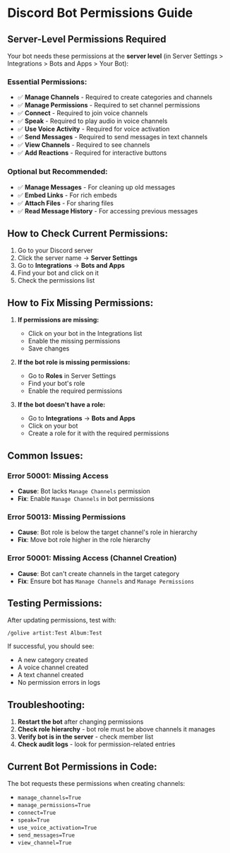 # Discord Bot Permissions Guide

## Server-Level Permissions Required

Your bot needs these permissions at the **server level** (in Server Settings > Integrations > Bots and Apps > Your Bot):

### Essential Permissions:
- ✅ **Manage Channels** - Required to create categories and channels
- ✅ **Manage Permissions** - Required to set channel permissions
- ✅ **Connect** - Required to join voice channels
- ✅ **Speak** - Required to play audio in voice channels
- ✅ **Use Voice Activity** - Required for voice activation
- ✅ **Send Messages** - Required to send messages in text channels
- ✅ **View Channels** - Required to see channels
- ✅ **Add Reactions** - Required for interactive buttons

### Optional but Recommended:
- ✅ **Manage Messages** - For cleaning up old messages
- ✅ **Embed Links** - For rich embeds
- ✅ **Attach Files** - For sharing files
- ✅ **Read Message History** - For accessing previous messages

## How to Check Current Permissions:

1. Go to your Discord server
2. Click the server name → **Server Settings**
3. Go to **Integrations** → **Bots and Apps**
4. Find your bot and click on it
5. Check the permissions list

## How to Fix Missing Permissions:

1. **If permissions are missing:**
   - Click on your bot in the Integrations list
   - Enable the missing permissions
   - Save changes

2. **If the bot role is missing permissions:**
   - Go to **Roles** in Server Settings
   - Find your bot's role
   - Enable the required permissions

3. **If the bot doesn't have a role:**
   - Go to **Integrations** → **Bots and Apps**
   - Click on your bot
   - Create a role for it with the required permissions

## Common Issues:

### Error 50001: Missing Access
- **Cause**: Bot lacks `Manage Channels` permission
- **Fix**: Enable `Manage Channels` in bot permissions

### Error 50013: Missing Permissions
- **Cause**: Bot role is below the target channel's role in hierarchy
- **Fix**: Move bot role higher in the role hierarchy

### Error 50001: Missing Access (Channel Creation)
- **Cause**: Bot can't create channels in the target category
- **Fix**: Ensure bot has `Manage Channels` and `Manage Permissions`

## Testing Permissions:

After updating permissions, test with:
```
/golive artist:Test Album:Test
```

If successful, you should see:
- A new category created
- A voice channel created
- A text channel created
- No permission errors in logs

## Troubleshooting:

1. **Restart the bot** after changing permissions
2. **Check role hierarchy** - bot role must be above channels it manages
3. **Verify bot is in the server** - check member list
4. **Check audit logs** - look for permission-related entries

## Current Bot Permissions in Code:

The bot requests these permissions when creating channels:
- `manage_channels=True`
- `manage_permissions=True` 
- `connect=True`
- `speak=True`
- `use_voice_activation=True`
- `send_messages=True`
- `view_channel=True`
